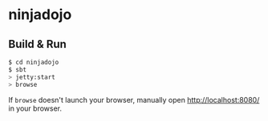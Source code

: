 # ninjadojo #

## Build & Run ##

```sh
$ cd ninjadojo
$ sbt
> jetty:start
> browse
```

If `browse` doesn't launch your browser, manually open [http://localhost:8080/](http://localhost:8080/) in your browser.
